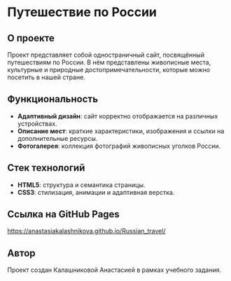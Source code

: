 # Путешествие по России

## О проекте
Проект представляет собой одностраничный сайт, посвящённый путешествиям по России. В нём представлены живописные места, культурные и природные достопримечательности, которые можно посетить в нашей стране.

## Функциональность
- **Адаптивный дизайн**: сайт корректно отображается на различных устройствах.
- **Описание мест**: краткие характеристики, изображения и ссылки на дополнительные ресурсы.
- **Фотогалерея**: коллекция фотографий живописных уголков России.

## Стек технологий
- **HTML5**: структура и семантика страницы.
- **CSS3**: стилизация, анимации и адаптивная верстка.

## Ссылка на GitHub Pages
https://anastasiakalashnikova.github.io/Russian_travel/

## Автор
Проект создан Калашниковой Анастасией в рамках учебного задания.
